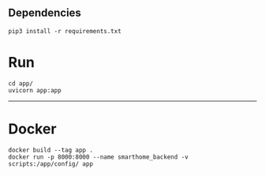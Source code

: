 ## Dependencies 

```
pip3 install -r requirements.txt
```
# Run

```
cd app/
uvicorn app:app
```
---

# Docker
```
docker build --tag app .  
docker run -p 8000:8000 --name smarthome_backend -v scripts:/app/config/ app    
```